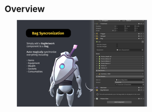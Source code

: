 # Overview

<figure><img src="../../.gitbook/assets/Synchronization.png" alt=""><figcaption></figcaption></figure>

